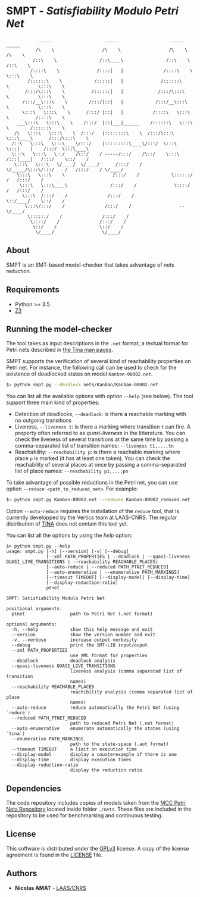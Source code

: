 # SMPT - *Satisfiability Modulo Petri Net*

```
            _____                    _____                    _____                _____
           /\    \                  /\    \                  /\    \              /\    \
          /::\    \                /::\____\                /::\    \            /::\    \
         /::::\    \              /::::|   |               /::::\    \           \:::\    \
        /::::::\    \            /:::::|   |              /::::::\    \           \:::\    \
       /:::/\:::\    \          /::::::|   |             /:::/\:::\    \           \:::\    \
      /:::/__\:::\    \        /:::/|::|   |            /:::/__\:::\    \           \:::\    \
      \:::\   \:::\    \      /:::/ |::|   |           /::::\   \:::\    \          /::::\    \
    ___\:::\   \:::\    \    /:::/  |::|___|______    /::::::\   \:::\    \        /::::::\    \
   /\   \:::\   \:::\    \  /:::/   |::::::::\    \  /:::/\:::\   \:::\____\      /:::/\:::\    \
  /::\   \:::\   \:::\____\/:::/    |:::::::::\____\/:::/  \:::\   \:::|    |    /:::/  \:::\____\
  \:::\   \:::\   \::/    /\::/    / -----/:::/    /\::/    \:::\  /:::|____|   /:::/    \::/    /
   \:::\   \:::\   \/____/  \/____/      /:::/    /  \/_____/\:::\/:::/    /   /:::/    / \/____/
    \:::\   \:::\    \                  /:::/    /            \::::::/    /   /:::/    /
     \:::\   \:::\____\                /:::/    /              \::::/    /   /:::/    /
      \:::\  /:::/    /               /:::/    /                \::/____/    \::/    /
       \:::\/:::/    /               /:::/    /                  --           \/____/
        \::::::/    /               /:::/    /
         \::::/    /               /:::/    /
          \::/    /                \::/    /
           \/____/                  \/____/
```

## About

SMPT is an SMT-based model-checker that takes advantage of nets reduction.

## Requirements

* Python >= 3.5
* [Z3](https://github.com/Z3Prover/z3)

## Running the model-checker

The tool takes as input descriptions in the `.net` format, a textual format for Petri nets described in [the Tina man pages](http://projects.laas.fr/tina/manuals/formats.html).

SMPT supports the verification of several kind of reachability properties on Petri net. For instance, the following call can be used to check for the existence of deadlocked states on model `Kanban-00002.net`.

```bash
$> python smpt.py --deadlock nets/Kanban/Kanban-00002.net
```

You can list all the available options with option `--help` (see below). The
tool support three main kind of properties:

* Detection of deadlocks, `--deadlock`: is there a reachable marking with no outgoing transitions
* Liveness, `--liveness t`: is there a marking where transition `t` can fire. A property often referred to as *quasi-liveness* in the litterature. You can check the liveness of several transitions at the same time by passing a comma-separated list of transition names: `--liveness t1,...,tn`
* Reachability: `--reachability p`: is there a reachable marking where place `p` is marked (it has at least one token). You can check the reachability of several places at once by passing a comma-separated list of place names: `--reachability p1,...,pn`

To take advantage of possible reductions in the Petri net, you can use option `--reduce <path_to_reduced_net>`. For example:

```bash
$> python smpt.py Kanban-00002.net --reduced Kanban-00002_reduced.net --deadlock
```

Option `--auto-reduce` requires the installation of the `reduce` tool, that is
currently developped by the Vertics team at LAAS-CNRS. The regular distribution
of [TINA](http://projects.laas.fr/tina/) does not contain this tool yet.

You can list all the options by using the *help* option:
```
$> python smpt.py --help
usage: smpt.py [-h] [--version] [-v] [--debug]
               [--xml PATH_PROPERTIES | --deadlock | --quasi-liveness QUASI_LIVE_TRANSITIONS | --reachability REACHABLE_PLACES]
               [--auto-reduce | --reduced PATH_PTNET_REDUCED]
               [--auto-enumerative | --enumerative PATH_MARKINGS]
               [--timeout TIMEOUT] [--display-model] [--display-time]
               [--display-reduction-ratio]
               ptnet

SMPT: Satisfiability Modulo Petri Net

positional arguments:
  ptnet                 path to Petri Net (.net format)

optional arguments:
  -h, --help            show this help message and exit
  --version             show the version number and exit
  -v, --verbose         increase output verbosity
  --debug               print the SMT-LIB input/ouput
  --xml PATH_PROPERTIES
                        use XML format for properties
  --deadlock            deadlock analysis
  --quasi-liveness QUASI_LIVE_TRANSITIONS
                        liveness analysis (comma separated list of transition
                        names)
  --reachability REACHABLE_PLACES
                        reachibility analysis (comma separated list of place
                        names)
  --auto-reduce         reduce automatically the Petri Net (using `reduce`)
  --reduced PATH_PTNET_REDUCED
                        path to reduced Petri Net (.net format)
  --auto-enumerative    enumerate automatically the states (using `tina`)
  --enumerative PATH_MARKINGS
                        path to the state-space (.aut format)
  --timeout TIMEOUT     a limit on execution time
  --display-model       display a counterexample if there is one
  --display-time        display execution times
  --display-reduction-ratio
                        display the reduction ratio
```

## Dependencies

The code repository includes copies of models taken from the [MCC Petri Nets
Repository](https://pnrepository.lip6.fr/) located inside folder  ```./nets```.
These files are included in the repository to be used for benchmarking and
continuous testing.

## License

This software is distributed under the
[GPLv3](https://www.gnu.org/licenses/gpl-3.0.en.html) license.
A copy of the license agreement is found in the [LICENSE](./LICENSE) file.

## Authors

* **Nicolas AMAT** -  [LAAS/CNRS](https://www.laas.fr/)

